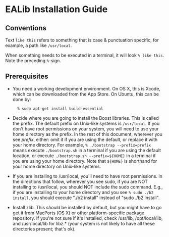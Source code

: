 # EALib Installation Guide #


## Conventions ##
Text `like this` refers to something that is case & punctuation specific, for example, a path like `/usr/local`.  

When something needs to be executed in a terminal, it will look `% like this`.  Note the preceding `%`-sign.


## Prerequisites ##
- You need a working development environment.  On OS X, this is Xcode, which can be downloaded from the App Store.  On Ubuntu, this can be done by:

        % sudo apt-get install build-essential

- Decide where you are going to install the Boost libraries.  This is called the prefix.  The default prefix on Unix-like systems is `/usr/local`.  If you don't have root permissions on your system, you will need to use your home directory as the prefix.  In the rest of this document, wherever you see *prefix*, either: omit it if you are using the default, or replace it with your home directory.  For example, `% ./bootstrap --prefix=prefix` means execute `./bootstrap.sh` in a terminal if you are using the default location, or execute `./bootstrap.sh --prefix=${HOME}` in a terminal if you are using your home directory.  Note that `${HOME}` is shorthand for your home directory on Unix-like systems.  

- If you are installing to /usr/local, you'll need to have root permissions.  In the directions that follow, wherever you see sudo, if you are NOT installing to /usr/local, you should NOT include the sudo command.  E.g., if you are installing to your home directory and you see `% sudo ./b2 install`, you should execute "./b2 install" instead of "sudo ./b2 install".

- Install zlib.  This *should* be installed by default, but you might have to go get it from MacPorts (OS X) or other platform-specific package repository.  If you're not sure if it's installed, check /usr/lib, /opt/local/lib, and /usr/local/lib for libz.* (your system is not likely to have all these directories present; that's ok).
